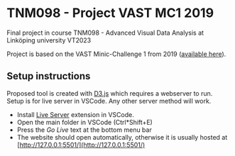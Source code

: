 # TNM098 - Project VAST MC1 2019
Final project in course TNM098 - Advanced Visual Data Analysis at Linköping university VT2023

Project is based on the VAST Minic-Challenge 1 from 2019 ([available here](https://vast-challenge.github.io/2019/MC1.html)). 

## Setup instructions
Proposed tool is created with [D3.js](https://d3js.org/) which requires a webserver to run. Setup is for live server in VSCode. Any other server method will work. 

* Install [Live Server](https://marketplace.visualstudio.com/items?itemName=ritwickdey.LiveServer) extension in VSCode.
* Open the main folder in VSCode (Ctrl*Shift+E)
* Press the *Go Live* text at the bottom menu bar
* The website should open automatically, otherwise it is usually hosted at [http://127.0.0.1:5501/](http://127.0.0.1:5501/)